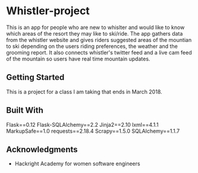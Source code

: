 # Whistler-project
This is an app for people who are new to whislter and would like to know which areas of the resort they may like to ski/ride. 
The app gathers data from the whistler website and gives riders suggested areas of the mountian to ski depending on
the users riding preferences, the weather and the grooming report.  It also connects whistler's twitter feed and a live cam feed of the mountain so users have real time mountain updates.

## Getting Started
This is a project for a class I am taking that ends in March 2018.  


## Built With
Flask==0.12
Flask-SQLAlchemy==2.2
Jinja2==2.10
lxml==4.1.1
MarkupSafe==1.0
requests==2.18.4
Scrapy==1.5.0
SQLAlchemy==1.1.7

## Acknowledgments

* Hackright Academy for women software engineers

